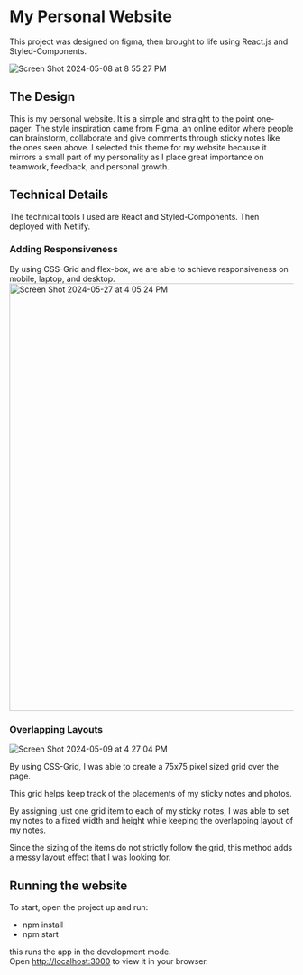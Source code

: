 # My Personal Website

This project was designed on figma, then brought to life using React.js and Styled-Components.

![Screen Shot 2024-05-08 at 8 55 27 PM](https://github.com/missvickies/personal-website/assets/42661718/ab1eb473-1e23-4f24-ac9d-eac83af076f2)

## The Design

This is my personal website. It is a simple and straight to the point one-pager. The style inspiration came from Figma, an online editor where people can brainstorm, collaborate and give comments through sticky notes like the ones seen above. I selected this theme for my website because it mirrors a small part of my personality as I place great importance on teamwork, feedback, and personal growth.

## Technical Details

The technical tools I used are React and Styled-Components. Then deployed with Netlify. 

### Adding Responsiveness
By using CSS-Grid and flex-box, we are able to achieve responsiveness on mobile, laptop, and desktop.
<img width="759" alt="Screen Shot 2024-05-27 at 4 05 24 PM" src="https://github.com/missvickies/personal-website/assets/42661718/cfcd3e1f-c593-44ec-980f-f8861223893c">

### Overlapping Layouts
![Screen Shot 2024-05-09 at 4 27 04 PM](https://github.com/missvickies/personal-website/assets/42661718/2447b51e-ba9e-42a9-98f4-9b8b15be8489)

By using CSS-Grid, I was able to create a 75x75 pixel sized grid over the page. 

This grid helps keep track of the placements of my sticky notes and photos.

By assigning just one grid item to each of my sticky notes, I was able to set my notes to a fixed width and height while keeping the overlapping layout of my notes.

Since the sizing of the items do not strictly follow the grid, this method adds a messy layout effect that I was looking for.

## Running the website

To start, open the project up and run:
- npm install
- npm start

this runs the app in the development mode.\
Open [http://localhost:3000](http://localhost:3000) to view it in your browser.
